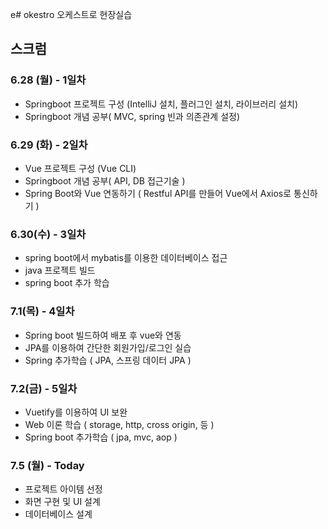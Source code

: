 e# okestro
오케스트로 현장실습 

## 스크럼 


### 6.28 (월) - 1일차
- Springboot 프로젝트 구성 (IntelliJ 설치, 플러그인 설치, 라이브러리 설치)
- Springboot 개념 공부( MVC, spring 빈과 의존관계 설정) 

### 6.29 (화) - 2일차 
- Vue 프로젝트 구성 (Vue CLI)
- Springboot 개념 공부( API, DB 접근기술 ) 
- Spring Boot와 Vue 연동하기 
  ( Restful API를 만들어 Vue에서 Axios로 통신하기 )

### 6.30(수) - 3일차
-  spring boot에서 mybatis를 이용한  데이터베이스 접근
-  java 프로젝트 빌드 
-  spring boot 추가 학습 


### 7.1(목) - 4일차
- Spring boot 빌드하여 배포 후 vue와 연동
- JPA를 이용하여 간단한 회원가입/로그인 실습
- Spring 추가학습
  ( JPA, 스프링 데이터 JPA )

### 7.2(금) - 5일차
- Vuetify를 이용하여  UI 보완
- Web 이론 학습
  ( storage, http, cross origin, 등 )
- Spring boot 추가학습
  ( jpa, mvc, aop )

### 7.5 (월) - Today 
- 프로젝트 아이템 선정
- 화면 구현 및 UI 설계 
- 데이터베이스 설계 

<!-- <details>
<summary>6.29 (화) - 2일차</summary>
<div markdown="1">       
  {토글리스트의 content}
</div>
</details> -->







 